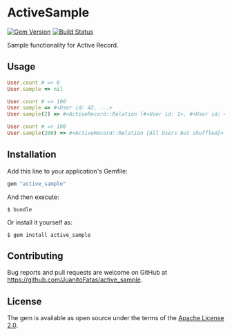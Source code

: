 # ActiveSample

[![Gem Version](https://badge.fury.io/rb/active_sample.svg)](https://badge.fury.io/rb/active_sample)
[![Build Status](https://travis-ci.org/JuanitoFatas/active_sample.svg?branch=master)](https://travis-ci.org/JuanitoFatas/active_sample)

Sample functionality for Active Record.

## Usage

```ruby
User.count # => 0
User.sample => nil

User.count # => 100
User.sample => #<User id: 42, ...>
User.sample(2) => #<ActiveRecord::Relation [#<User id: 1>, #<User id: 42>]>

User.count # => 100
User.sample(200) => #<ActiveRecord::Relation [All Users but shuffled]>
```

## Installation

Add this line to your application's Gemfile:

```ruby
gem "active_sample"
```

And then execute:

    $ bundle

Or install it yourself as:

    $ gem install active_sample

## Contributing

Bug reports and pull requests are welcome on GitHub at https://github.com/JuanitoFatas/active_sample.


## License

The gem is available as open source under the terms of the [Apache License 2.0](http://www.apache.org/licenses/LICENSE-2.0).

